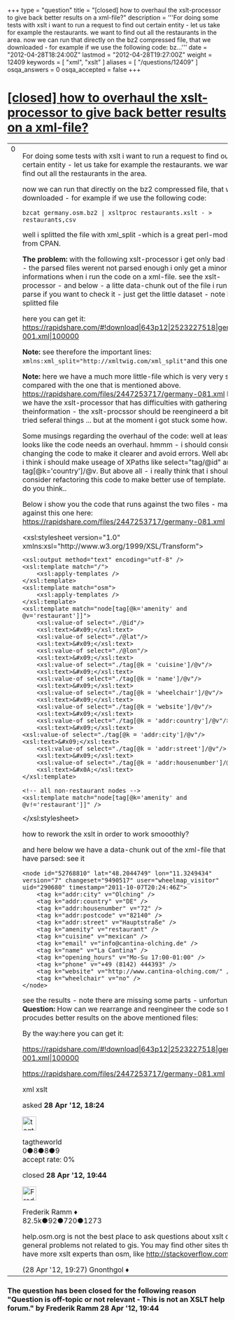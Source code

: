+++
type = "question"
title = "[closed] how to overhaul the xslt-processor to give back better results on a xml-file?"
description = '''For doing some tests with xslt i want to run a request to find out certain entity - let us take for example the restaurants. we want to find out all the restaurants in the area. now we can run that directly on the bz2 compressed file, that we downloaded - for example if we use the following code: bz...'''
date = "2012-04-28T18:24:00Z"
lastmod = "2012-04-28T19:27:00Z"
weight = 12409
keywords = [ "xml", "xslt" ]
aliases = [ "/questions/12409" ]
osqa_answers = 0
osqa_accepted = false
+++

<div class="headNormal">

# [\[closed\] how to overhaul the xslt-processor to give back better results on a xml-file?](/questions/12409/how-to-overhaul-the-xslt-processor-to-give-back-better-results-on-a-xml-file)

</div>

<div id="main-body">

<div id="askform">

<table id="question-table" style="width:100%;">
<colgroup>
<col style="width: 50%" />
<col style="width: 50%" />
</colgroup>
<tbody>
<tr>
<td style="width: 30px; vertical-align: top"><div class="vote-buttons">
<span id="post-12409-upvote" class="ajax-command post-vote up" rel="nofollow" title="I like this post (click again to cancel)"> </span>
<div id="post-12409-score" class="post-score" title="current number of votes">
0
</div>
<span id="post-12409-downvote" class="ajax-command post-vote down" rel="nofollow" title="I dont like this post (click again to cancel)"> </span> <span id="favorite-mark" class="ajax-command favorite-mark" rel="nofollow" title="mark/unmark this question as favorite (click again to cancel)"> </span>
<div id="favorite-count" class="favorite-count">
&#10;</div>
</div></td>
<td><div id="item-right">
<div class="question-body">
<p>For doing some tests with xslt i want to run a request to find out certain entity - let us take for example the restaurants. we want to find out all the restaurants in the area.</p>
<p>now we can run that directly on the bz2 compressed file, that we downloaded - for example if we use the following code:</p>
<pre><code>bzcat germany.osm.bz2 | xsltproc restaurants.xslt - &gt; restaurants,csv</code></pre>
<p>well i splitted the file with xml_split -which is a great perl-module from CPAN.</p>
<p><strong>The problem:</strong> with the following xslt-processor i get only bad results - the parsed files werent not parsed enough i only get a minor set of informations when i run the code on a xml-file. see the xslt-processor - and below - a litte data-chunk out of the file i run and parse if you want to check it - just get the little dataset - note it is a splitted file</p>
<p>here you can get it: <a href="https://rapidshare.com/#!download%7C643p12%7C2523227518%7Cgermany-001.xml%7C100000">https://rapidshare.com/#!download|643p12|2523227518|germany-001.xml|100000</a></p>
<p><strong>Note:</strong> see therefore the important lines: <code>xmlns:xml_split="http://xmltwig.com/xml_split"</code>and this one here:</p>
<p><strong>Note:</strong> here we have a much more little-file which is very very small - compared with the one that is mentioned above. <a href="https://rapidshare.com/files/2447253717/germany-081.xml">https://rapidshare.com/files/2447253717/germany-081.xml</a> Here we have the xslt-processor that has difficulties with gathering theinformation - the xslt-procssor should be reengineerd a bit. well i tried seferal things ... but at the moment i got stuck some how...:</p>
<p>Some musings regarding the overhaul of the code: well at least it looks like the code needs an overhaul. hmmm - i should consider changing the code to make it clearer and avoid errors. Well above all: i think i should make useage of XPaths like select="tag/<span><span>@id</span></span>" and tag[<span><span><span><span><span><span><span><span><span><span><span>@k</span></span></span></span></span></span></span></span></span></span></span>='country']/<span><span><span><span><span><span><span><span><span><span><span>@v</span></span></span></span></span></span></span></span></span></span></span>. But above all - i really think that i should consider refactoring this code to make better use of template. What do you think..</p>
<p>Below i show you the code that runs against the two files - mainly against this one here: <a href="https://rapidshare.com/files/2447253717/germany-081.xml">https://rapidshare.com/files/2447253717/germany-081.xml</a></p>
&lt;xsl:stylesheet version="1.0" xmlns:xsl="http://www.w3.org/1999/XSL/Transform"&gt;
<pre><code>&lt;xsl:output method=&quot;text&quot; encoding=&quot;utf-8&quot; /&gt;
&lt;xsl:template match=&quot;/&quot;&gt;
    &lt;xsl:apply-templates /&gt;
&lt;/xsl:template&gt;
&lt;xsl:template match=&quot;osm&quot;&gt;
    &lt;xsl:apply-templates /&gt;
&lt;/xsl:template&gt;
&lt;xsl:template match=&quot;node[tag[@k=&#39;amenity&#39; and @v=&#39;restaurant&#39;]]&quot;&gt;
    &lt;xsl:value-of select=&quot;./@id&quot;/&gt;
    &lt;xsl:text&gt;&amp;#x09;&lt;/xsl:text&gt;
    &lt;xsl:value-of select=&quot;./@lat&quot;/&gt;
    &lt;xsl:text&gt;&amp;#x09;&lt;/xsl:text&gt;
    &lt;xsl:value-of select=&quot;./@lon&quot;/&gt;
    &lt;xsl:text&gt;&amp;#x09;&lt;/xsl:text&gt;
    &lt;xsl:value-of select=&quot;./tag[@k = &#39;cuisine&#39;]/@v&quot;/&gt;
    &lt;xsl:text&gt;&amp;#x09;&lt;/xsl:text&gt;
    &lt;xsl:value-of select=&quot;./tag[@k = &#39;name&#39;]/@v&quot;/&gt;
    &lt;xsl:text&gt;&amp;#x09;&lt;/xsl:text&gt;
    &lt;xsl:value-of select=&quot;./tag[@k = &#39;wheelchair&#39;]/@v&quot;/&gt;
    &lt;xsl:text&gt;&amp;#x09;&lt;/xsl:text&gt;
    &lt;xsl:value-of select=&quot;./tag[@k = &#39;website&#39;]/@v&quot;/&gt;
    &lt;xsl:text&gt;&amp;#x09;&lt;/xsl:text&gt;
    &lt;xsl:value-of select=&quot;./tag[@k = &#39;addr:country&#39;]/@v&quot;/&gt;
    &lt;xsl:text&gt;&amp;#x09;&lt;/xsl:text&gt;
&lt;xsl:value-of select=&quot;./tag[@k = &#39;addr:city&#39;]/@v&quot;/&gt;
&lt;xsl:text&gt;&amp;#x09;&lt;/xsl:text&gt;        
    &lt;xsl:value-of select=&quot;./tag[@k = &#39;addr:street&#39;]/@v&quot;/&gt;
    &lt;xsl:text&gt;&amp;#x09;&lt;/xsl:text&gt;
    &lt;xsl:value-of select=&quot;./tag[@k = &#39;addr:housenumber&#39;]/@v&quot;/&gt;
    &lt;xsl:text&gt;&amp;#x0A;&lt;/xsl:text&gt;
&lt;/xsl:template&gt;
&#10;&lt;!-- all non-restaurant nodes --&gt;
&lt;xsl:template match=&quot;node[tag[@k=&#39;amenity&#39; and @v!=&#39;restaurant&#39;]]&quot; /&gt;</code></pre>
&lt;/xsl:stylesheet&gt;
<p>how to rework the xslt in order to work smooothly?</p>
<p>and here below we have a data-chunk out of the xml-file that we have parsed: see it</p>
<pre><code>&lt;node id=&quot;52768810&quot; lat=&quot;48.2044749&quot; lon=&quot;11.3249434&quot; version=&quot;7&quot; changeset=&quot;9490517&quot; user=&quot;wheelmap_visitor&quot; uid=&quot;290680&quot; timestamp=&quot;2011-10-07T20:24:46Z&quot;&gt;
    &lt;tag k=&quot;addr:city&quot; v=&quot;Olching&quot; /&gt;
    &lt;tag k=&quot;addr:country&quot; v=&quot;DE&quot; /&gt;
    &lt;tag k=&quot;addr:housenumber&quot; v=&quot;72&quot; /&gt;
    &lt;tag k=&quot;addr:postcode&quot; v=&quot;82140&quot; /&gt;
    &lt;tag k=&quot;addr:street&quot; v=&quot;Hauptstraße&quot; /&gt;
    &lt;tag k=&quot;amenity&quot; v=&quot;restaurant&quot; /&gt;
    &lt;tag k=&quot;cuisine&quot; v=&quot;mexican&quot; /&gt;
    &lt;tag k=&quot;email&quot; v=&quot;info@cantina-olching.de&quot; /&gt;
    &lt;tag k=&quot;name&quot; v=&quot;La Cantina&quot; /&gt;
    &lt;tag k=&quot;opening_hours&quot; v=&quot;Mo-Su 17:00-01:00&quot; /&gt;
    &lt;tag k=&quot;phone&quot; v=&quot;+49 (8142) 444393&quot; /&gt;
    &lt;tag k=&quot;website&quot; v=&quot;http://www.cantina-olching.com/&quot; /&gt;
    &lt;tag k=&quot;wheelchair&quot; v=&quot;no&quot; /&gt;
&lt;/node&gt;</code></pre>
<p>see the results - note there are missing some parts - unfortunatly.. <strong>Question:</strong> How can we rearrange and reengineer the code so that it procudes better results on the above mentioned files:</p>
<p>By the way:here you can get it:</p>
<p><a href="https://rapidshare.com/#!download%7C643p12%7C2523227518%7Cgermany-001.xml%7C100000">https://rapidshare.com/#!download|643p12|2523227518|germany-001.xml|100000</a></p>
<p><a href="https://rapidshare.com/files/2447253717/germany-081.xml">https://rapidshare.com/files/2447253717/germany-081.xml</a></p>
</div>
<div id="question-tags" class="tags-container tags">
<span class="post-tag tag-link-xml" rel="tag" title="see questions tagged &#39;xml&#39;">xml</span> <span class="post-tag tag-link-xslt" rel="tag" title="see questions tagged &#39;xslt&#39;">xslt</span>
</div>
<div id="question-controls" class="post-controls">
&#10;</div>
<div class="post-update-info-container">
<div class="post-update-info post-update-info-user">
<p>asked <strong>28 Apr '12, 18:24</strong></p>
<img src="https://secure.gravatar.com/avatar/600fc90e36ff81dfaba666708cf91dc5?s=32&amp;d=identicon&amp;r=g" class="gravatar" width="32" height="32" alt="tagtheworld&#39;s gravatar image" />
<p><span>tagtheworld</span><br />
<span class="score" title="0 reputation points">0</span><span title="8 badges"><span class="badge1">●</span><span class="badgecount">8</span></span><span title="8 badges"><span class="silver">●</span><span class="badgecount">8</span></span><span title="9 badges"><span class="bronze">●</span><span class="badgecount">9</span></span><br />
<span class="accept_rate" title="Rate of the user&#39;s accepted answers">accept rate:</span> <span title="tagtheworld has no accepted answers">0%</span></p>
</div>
<div class="post-update-info post-update-info-edited">
<p><span> closed <strong>28 Apr '12, 19:44</strong> </span></p>
<img src="https://secure.gravatar.com/avatar/a2b38d937e70ab39d895d17da0dd1ba4?s=32&amp;d=identicon&amp;r=g" class="gravatar" width="32" height="32" alt="Frederik%20Ramm&#39;s gravatar image" />
<p><span>Frederik Ramm ♦</span><br />
<span class="score" title="82494 reputation points"><span>82.5k</span></span><span title="92 badges"><span class="badge1">●</span><span class="badgecount">92</span></span><span title="720 badges"><span class="silver">●</span><span class="badgecount">720</span></span><span title="1273 badges"><span class="bronze">●</span><span class="badgecount">1273</span></span></p>
</div>
</div>
<div id="comments-container-12409" class="comments-container">
<span id="12410"></span>
<div id="comment-12410" class="comment">
<div id="post-12410-score" class="comment-score">
&#10;</div>
<div class="comment-text">
<p>help.osm.org is not the best place to ask questions about xslt or other general problems not related to gis. You may find other sites that have more xslt experts than osm, like <a href="http://stackoverflow.com/">http://stackoverflow.com/</a></p>
</div>
<div id="comment-12410-info" class="comment-info">
<span class="comment-age">(28 Apr '12, 19:27)</span> <span class="comment-user userinfo">Gnonthgol ♦</span>
</div>
</div>
</div>
<div id="comment-tools-12409" class="comment-tools">
&#10;</div>
<div class="clear">
&#10;</div>
<div id="comment-12409-form-container" class="comment-form-container">
&#10;</div>
<div class="clear">
&#10;</div>
</div></td>
</tr>
</tbody>
</table>

<div class="question-status" style="margin-bottom:15px">

### The question has been closed for the following reason "Question is off-topic or not relevant - This is not an XSLT help forum." by Frederik Ramm 28 Apr '12, 19:44

</div>

</div>

</div>

